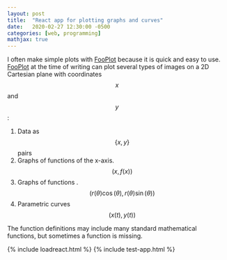 ```yaml
---
layout: post
title:  "React app for plotting graphs and curves" 
date:   2020-02-27 12:30:00 -0500
categories: [web, programming]
mathjax: true
---
```

I often make simple plots with [FooPlot](fooplot) because it is quick and easy to use. [FooPlot][fooplot] at the time of writing can plot several types of images on a 2D Cartesian plane with coordinates $$x$$ and $$y$$:

1. Data as $$\{x, y\}$$ pairs
2. Graphs of functions of the x-axis. $$(x, f(x))$$
3. Graphs of functions . $$(r(\theta) \cos(\theta), r(\theta) \sin(\theta))$$
4. Parametric curves $$(x(t), y(t))$$

The function definitions may include many standard mathematical functions, but sometimes a function is missing.

{% include loadreact.html %}
{% include test-app.html %}

[fooplot]: http://fooplot.com